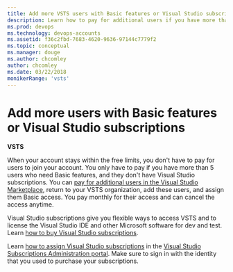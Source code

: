 ```yaml
---
title: Add more VSTS users with Basic features or Visual Studio subscriptions
description: Learn how to pay for additional users if you have more than 5 users who need Basic features and assign VS subscriptions
ms.prod: devops
ms.technology: devops-accounts
ms.assetid: f36c2fbd-7683-4620-9636-97144c7779f2
ms.topic: conceptual
ms.manager: douge
ms.author: chcomley
author: chcomley
ms.date: 03/22/2018
monikerRange: 'vsts'
---
```

# Add more users with Basic features or Visual Studio subscriptions

**VSTS**

When your account stays within the free limits, you don't have to pay for users to join your account.
You only have to pay if you have more than 5 users who need Basic features, and they don't have Visual Studio subscriptions.
You can [pay for additional users in the Visual Studio Marketplace](../../organizations/billing/buy-basic-access-add-users.md),
return to your VSTS organization, add these users, and assign them Basic access.
You pay monthly for their access and can cancel the access anytime.

Visual Studio subscriptions give you flexible ways to access VSTS and to license the Visual Studio IDE and other Microsoft software for dev and test.
Learn [how to buy Visual Studio subscriptions](https://docs.microsoft.com/visualstudio/subscriptions/vscloud-overview).

Learn [how to assign Visual Studio subscriptions](https://docs.microsoft.com/visualstudio/subscriptions/assign-license)
in the [Visual Studio Subscriptions Administration portal](https://manage.visualstudio.com/_apis/Home/redirect?RedirectSource=Commerce).
Make sure to sign in with the identity that you used to purchase your subscriptions.
